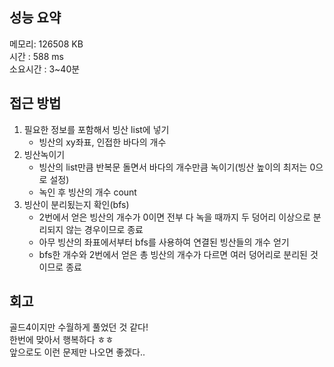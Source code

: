 
## 성능 요약
메모리: 126508 KB  
시간 : 588 ms  
소요시간 : 3~40분  


## 접근 방법
1. 필요한 정보를 포함해서 빙산 list에 넣기  
	- 빙산의 xy좌표, 인접한 바다의 개수  
2. 빙산녹이기  
	- 빙산의 list만큼 반복문 돌면서 바다의 개수만큼 녹이기(빙산 높이의 최저는 0으로 설정)  
	- 녹인 후 빙산의 개수 count  
3. 빙산이 분리됬는지 확인(bfs)  
	- 2번에서 얻은 빙산의 개수가 0이면  전부 다 녹을 때까지 두 덩어리 이상으로 분리되지 않는 경우이므로 종료  
	- 아무 빙산의 좌표에서부터 bfs를 사용하여 연결된 빙산들의 개수 얻기  
	- bfs한 개수와 2번에서 얻은 총 빙산의 개수가 다르면 여러 덩어리로 분리된 것이므로 종료

## 회고
골드4이지만 수월하게 풀었던 것 같다!  
한번에 맞아서 행복하다 ㅎㅎ  
앞으로도 이런 문제만 나오면 좋겠다..
